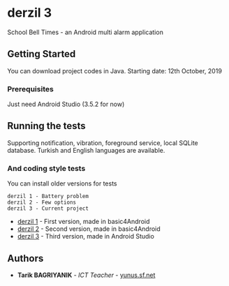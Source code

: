 # derzil 3

School Bell Times - an Android multi alarm application

## Getting Started

You can download project codes in Java.
Starting date: 12th October, 2019

### Prerequisites

Just need Android Studio (3.5.2 for now)

## Running the tests

Supporting notification, vibration, foreground service, local SQLite database.
Turkish and English languages are available. 

### And coding style tests

You can install older versions for tests

```
derzil 1 - Battery problem 
derzil 2 - Few options
derzil 3 - Current project 
```


* [derzil 1](https://play.google.com/store/apps/details?id=derZilTuzla.App) - First version, made in basic4Android
* [derzil 2](https://play.google.com/store/apps/details?id=derZil2.App) - Second version, made in basic4Android
* [derzil 3](https://play.google.com/store/apps/details?id=com.tuzla.derzil3) - Third version, made in Android Studio

## Authors

* **Tarik BAGRIYANIK** - *ICT Teacher* - [yunus.sf.net](http://yunus.sf.net)
